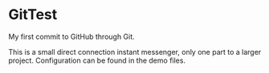 GitTest
=======
My first commit to GitHub through Git.

This is a small direct connection instant messenger, only one part to a larger project.
Configuration can be found in the demo files.
